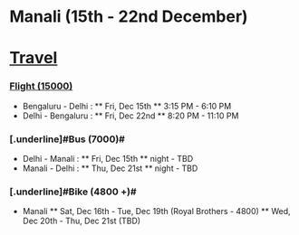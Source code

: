 # Manali (15th - 22nd December)

# <u>Travel</u>

### <u>Flight (15000)</u>
* Bengaluru - Delhi : 
** Fri, Dec 15th
** 3:15 PM - 6:10 PM
* Delhi - Bengaluru :
** Fri, Dec 22nd
** 8:20 PM - 11:10 PM

### [.underline]#Bus (7000)#
* Delhi - Manali :
** Fri, Dec 15th
** night - TBD
* Manali - Delhi :
** Thu, Dec 21st
** night - TBD

### [.underline]#Bike (4800 +)#
* Manali
** Sat, Dec 16th - Tue, Dec 19th (Royal Brothers - 4800)
** Wed, Dec 20th - Thu, Dec 21st (TBD)
